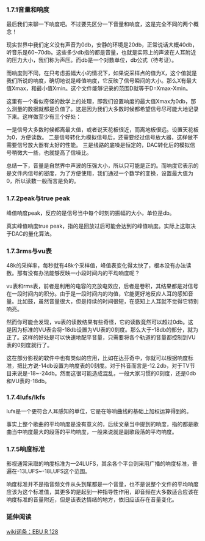 ### 1.7.1音量和响度

最后我们来聊一下响度吧。不过要先区分一下音量和响度，这是完全不同的两个概念！

现实世界中我们定义没有声音为0db，安静的环境是20db，正常说话大概40db，听音乐是60~70db。这些多少db指的都是音量，也就是实际上的声波在人耳附近的压力大小，我们称为声压。而db是一个对数单位，db公式（待考证）。

而响度则不同，在只考虑振幅大小的情况下，如果说采样点的值为X，这个值就是我们所说的响度，确切地说是峰值响度，它反映了信号瞬间的大小。那么X有最大值Xmax，和最小值Xmin。这个文件能够记录的范围D就等于D=Xmax-Xmin。

这里有一个看似奇怪的数学上的处理，即我们设置响度的最大值Xmax为0db，那么测量的数据就都是负值了。这是因为我们大多数时候都希望信号尽可能大地记录下来。这样做至少有三个好处：

一是信号大多数时候都离最大值，或者说天花板很近，而离地板很远。设置天花板为0，方便读数。
二是信号转化为模拟信号后，还需要经过信号放大器，这样做不需要信号放大器有太好的性能。
三是线路的底噪是恒定的，DAC转化后的模拟信号稍微大一些，也就提高了信噪比。

总结一下，音量是自然界中声波的压强大小，所以只可能是正的。而响度它表示的是文件内信号的密度，为了方便使用，我们通过一个数学的变换，设置最大值为0，所以读数一般而言是负的。

### 1.7.2peak与true peak

峰值响度peak，反应的是信号当中每个时刻的振幅的大小，单位是db。

真实峰值响度true peak，指的是回放过后可能会达到的峰值响度。实际上这取决于DAC的量化算法。

### 1.7.3rms与vu表

48k的采样率，每秒就有48k个采样值，峰值表变化得太快了，根本没有办法读数。那有没有办法能够反映一小段时间内的平均响度呢？

vu表和rms表，前者是利用的电容的充放电效应，后者是卷积，其结果都是对信号在一段时间内的积分。由于是一段时间内的均值，它能更好地反应人耳的感知音量。比如鼓，虽然音量很大，但是持续的时间很短，在感知上人耳就不觉得它特别响亮。

然而你可能会发现，vu表的读数结果有些奇怪，它的读数竟然可以超过0db。这是因为标准的VU表会将-18db设置为VU表的0刻度。那么大于-18db的部分，就为正了。这样的好处是可以快速地配平音量，只需要将各个轨道的音量都控制到VU表的0刻度就行了。

这在部分影视的软件中也有类似的应用，比如在达芬奇中，你就可以根据响度标准，把比方说-14db设置为响度表的0刻度。对于抖音而言是-12.2db，对于TV节目来说是-18~-24db。然而这很可能造成混乱，一般大家习惯的0刻度，还是0db和VU表的-18db。

### 1.7.4lufs/lkfs

lufs是一个更符合人耳感知的单位，它是在等响曲线的基础上加权运算得到的。

事实上整个歌曲的平均响度是没有意义的，后续文章当中提到的响度，指的都是歌曲当中响度最大的段落的平均响度，一般来说就是副歌段落的平均响度。

### 1.7.5响度标准

影视通常采取的响度标准为—24LUFS，其余各个平台则采用广播的响度标准，普遍在-13LUFS~-18LUFS这个范围。

响度标准并不是指音频文件从头到尾都是一个音量，也不是说整个文件的平均响度应该为这个标准值，其更多的是起到一种指导性作用，即音频在大多数适合应该在响度标准的音量附近，但是该表达情绪的地方，依旧应该存在音量变化。

### 延伸阅读

[wiki词条：EBU R 128](https://en.wikipedia.org/wiki/Loudness_war)